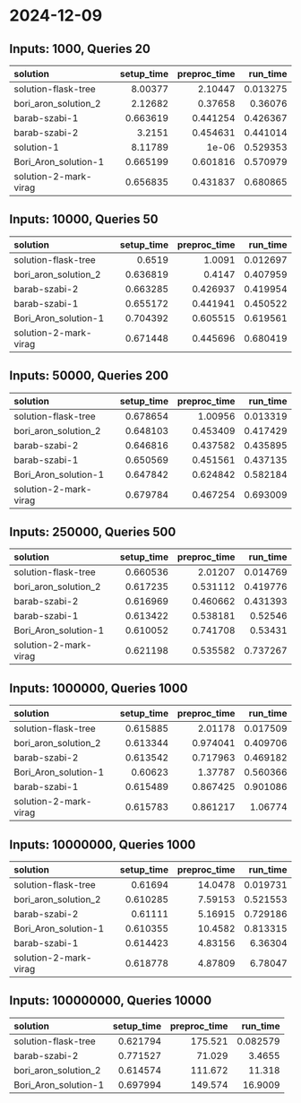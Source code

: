 # 2024-12-09

## Inputs: 1000, Queries 20

| solution              |   setup_time |   preproc_time |   run_time |
|:----------------------|-------------:|---------------:|-----------:|
| solution-flask-tree   |     8.00377  |       2.10447  |   0.013275 |
| bori_aron_solution_2  |     2.12682  |       0.37658  |   0.36076  |
| barab-szabi-1         |     0.663619 |       0.441254 |   0.426367 |
| barab-szabi-2         |     3.2151   |       0.454631 |   0.441014 |
| solution-1            |     8.11789  |       1e-06    |   0.529353 |
| Bori_Aron_solution-1  |     0.665199 |       0.601816 |   0.570979 |
| solution-2-mark-virag |     0.656835 |       0.431837 |   0.680865 |

## Inputs: 10000, Queries 50

| solution              |   setup_time |   preproc_time |   run_time |
|:----------------------|-------------:|---------------:|-----------:|
| solution-flask-tree   |     0.6519   |       1.0091   |   0.012697 |
| bori_aron_solution_2  |     0.636819 |       0.4147   |   0.407959 |
| barab-szabi-2         |     0.663285 |       0.426937 |   0.419954 |
| barab-szabi-1         |     0.655172 |       0.441941 |   0.450522 |
| Bori_Aron_solution-1  |     0.704392 |       0.605515 |   0.619561 |
| solution-2-mark-virag |     0.671448 |       0.445696 |   0.680419 |

## Inputs: 50000, Queries 200

| solution              |   setup_time |   preproc_time |   run_time |
|:----------------------|-------------:|---------------:|-----------:|
| solution-flask-tree   |     0.678654 |       1.00956  |   0.013319 |
| bori_aron_solution_2  |     0.648103 |       0.453409 |   0.417429 |
| barab-szabi-2         |     0.646816 |       0.437582 |   0.435895 |
| barab-szabi-1         |     0.650569 |       0.451561 |   0.437135 |
| Bori_Aron_solution-1  |     0.647842 |       0.624842 |   0.582184 |
| solution-2-mark-virag |     0.679784 |       0.467254 |   0.693009 |

## Inputs: 250000, Queries 500

| solution              |   setup_time |   preproc_time |   run_time |
|:----------------------|-------------:|---------------:|-----------:|
| solution-flask-tree   |     0.660536 |       2.01207  |   0.014769 |
| bori_aron_solution_2  |     0.617235 |       0.531112 |   0.419776 |
| barab-szabi-2         |     0.616969 |       0.460662 |   0.431393 |
| barab-szabi-1         |     0.613422 |       0.538181 |   0.52546  |
| Bori_Aron_solution-1  |     0.610052 |       0.741708 |   0.53431  |
| solution-2-mark-virag |     0.621198 |       0.535582 |   0.737267 |

## Inputs: 1000000, Queries 1000

| solution              |   setup_time |   preproc_time |   run_time |
|:----------------------|-------------:|---------------:|-----------:|
| solution-flask-tree   |     0.615885 |       2.01178  |   0.017509 |
| bori_aron_solution_2  |     0.613344 |       0.974041 |   0.409706 |
| barab-szabi-2         |     0.613542 |       0.717963 |   0.469182 |
| Bori_Aron_solution-1  |     0.60623  |       1.37787  |   0.560366 |
| barab-szabi-1         |     0.615489 |       0.867425 |   0.901086 |
| solution-2-mark-virag |     0.615783 |       0.861217 |   1.06774  |

## Inputs: 10000000, Queries 1000

| solution              |   setup_time |   preproc_time |   run_time |
|:----------------------|-------------:|---------------:|-----------:|
| solution-flask-tree   |     0.61694  |       14.0478  |   0.019731 |
| bori_aron_solution_2  |     0.610285 |        7.59153 |   0.521553 |
| barab-szabi-2         |     0.61111  |        5.16915 |   0.729186 |
| Bori_Aron_solution-1  |     0.610355 |       10.4582  |   0.813315 |
| barab-szabi-1         |     0.614423 |        4.83156 |   6.36304  |
| solution-2-mark-virag |     0.618778 |        4.87809 |   6.78047  |

## Inputs: 100000000, Queries 10000

| solution             |   setup_time |   preproc_time |   run_time |
|:---------------------|-------------:|---------------:|-----------:|
| solution-flask-tree  |     0.621794 |        175.521 |   0.082579 |
| barab-szabi-2        |     0.771527 |         71.029 |   3.4655   |
| bori_aron_solution_2 |     0.614574 |        111.672 |  11.318    |
| Bori_Aron_solution-1 |     0.697994 |        149.574 |  16.9009   |